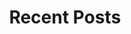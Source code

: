 ---
title: "Recent Posts"
permalink: /posts/
layout: home
author_profile: false
sidebar:
  nav: "navs"
---